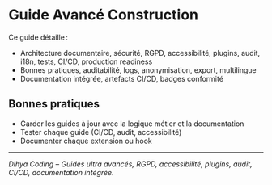 # Guide Avancé Construction

Ce guide détaille :
- Architecture documentaire, sécurité, RGPD, accessibilité, plugins, audit, i18n, tests, CI/CD, production readiness
- Bonnes pratiques, auditabilité, logs, anonymisation, export, multilingue
- Documentation intégrée, artefacts CI/CD, badges conformité

## Bonnes pratiques
- Garder les guides à jour avec la logique métier et la documentation
- Tester chaque guide (CI/CD, audit, accessibilité)
- Documenter chaque extension ou hook

---

*Dihya Coding – Guides ultra avancés, RGPD, accessibilité, plugins, audit, CI/CD, documentation intégrée.*
